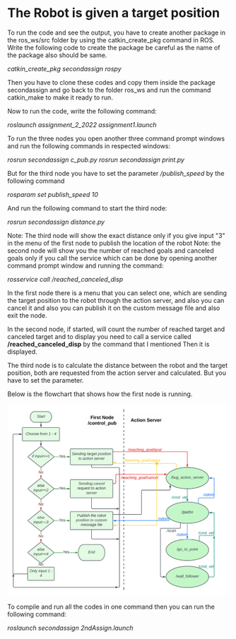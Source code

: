 # The Robot is given a target position  

To run the code and see the output, you have to create another package in the ros_ws/src folder by using the catkin_create_pkg command in ROS. Write the following code to create the package be careful as the name of the package also should be same.

*catkin_create_pkg* *secondassign* *rospy*

Then you have to clone these codes and copy them inside the package secondassign and go back to the folder ros_ws and run the command catkin_make to make it ready to run.

Now to run the code, write the following command:

*roslaunch* *assignment_2_2022* *assignment1.launch*

To run the three nodes you open another three command prompt windows and run the following commands in respected windows:

*rosrun* *secondassign* *c_pub.py*
*rosrun* *secondassign* *print.py*

But for the third node you have to set the parameter */publish_speed* by the following command

*rosparam* *set* *publish_speed* *10*

And run the following command to start the third node:

*rosrun* *secondassign* *distance.py*


Note: The third node will show the exact distance only if you give input "3" in the menu of the first node to publish the location of the robot
Note: the second node will show you the number of reached goals and canceled goals only if you call the service which can be done by opening another command prompt window and running the command:

*rosservice* *call* */reached_canceled_disp*   



In the first node there is a menu that you can select one, which are sending the target position to the robot through the action server, and also you can cancel it and also you can publish it on the custom message file and also exit the node.
 
In the second node, if started, will count the number of reached target and canceled target and to display you need to call a service called **/reached_canceled_disp** by the command that I mentioned Then it is displayed.

The third node is to calculate the distance between the robot and the target position, both are requested from the action server and calculated. But you have to set the parameter.



Below is the flowchart that shows how the first node is running. 

![Tux, the Linux mascot](/image/flowchart.png)

To compile and run all the codes in one command then you can run the following command:

*roslaunch* *secondassign* *2ndAssign.launch*
